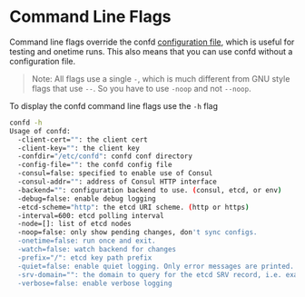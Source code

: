 # Command Line Flags

Command line flags override the confd [configuration file](https://github.com/kelseyhightower/confd/wiki/Configuration-Guide), which is useful for testing and onetime runs. This also means that you can use confd without a configuration file.

> Note: All flags use a single `-`, which is much different from GNU style flags that use `--`. So you have to use `-noop` and not `--noop`.

To display the confd command line flags use the `-h` flag

```Bash
confd -h
Usage of confd:
  -client-cert="": the client cert
  -client-key="": the client key
  -confdir="/etc/confd": confd conf directory
  -config-file="": the confd config file
  -consul=false: specified to enable use of Consul
  -consul-addr="": address of Consul HTTP interface
  -backend="": configuration backend to use. (consul, etcd, or env)
  -debug=false: enable debug logging
  -etcd-scheme="http": the etcd URI scheme. (http or https)
  -interval=600: etcd polling interval
  -node=[]: list of etcd nodes
  -noop=false: only show pending changes, don't sync configs.
  -onetime=false: run once and exit.
  -watch=false: watch backend for changes
  -prefix="/": etcd key path prefix
  -quiet=false: enable quiet logging. Only error messages are printed.
  -srv-domain="": the domain to query for the etcd SRV record, i.e. example.com
  -verbose=false: enable verbose logging
```
